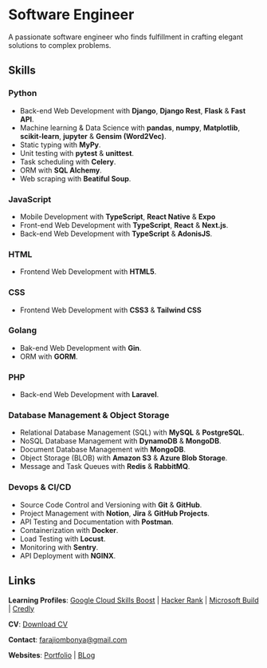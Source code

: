 # Software Engineer

A passionate software engineer who finds fulfillment in crafting elegant solutions to complex problems.

## Skills

### Python
- Back-end Web Development with **Django**, **Django Rest**, **Flask** & **Fast API**.
- Machine learning & Data Science with **pandas**, **numpy**, **Matplotlib**, **scikit-learn**, **jupyter** & **Gensim (Word2Vec)**.
- Static typing with **MyPy**.
- Unit testing with **pytest** & **unittest**.
- Task scheduling with **Celery**.
- ORM with **SQL Alchemy**.
- Web scraping with **Beatiful Soup**.

### JavaScript
- Mobile Development with **TypeScript**, **React Native** & **Expo**
- Front-end Web Development with **TypeScript**, **React** & **Next.js**.
- Back-end Web Development with **TypeScript** & **AdonisJS**.

### HTML
- Frontend Web Development with **HTML5**.

### CSS
- Frontend Web Development with **CSS3** & **Tailwind CSS**

### Golang
- Bak-end Web Development with **Gin**.
- ORM with **GORM**.

### PHP
- Back-end Web Development with **Laravel**.

### Database Management & Object Storage
- Relational Database Management (SQL) with **MySQL** & **PostgreSQL**.
- NoSQL Database Management with **DynamoDB** & **MongoDB**.
- Document Database Management with **MongoDB**.
- Object Storage (BLOB) with **Amazon S3** & **Azure Blob Storage**.
- Message and Task Queues with **Redis** & **RabbitMQ**.

### Devops & CI/CD
- Source Code Control and Versioning with **Git** & **GitHub**.
- Project Management with **Notion**, **Jira** & **GitHub Projects**.
- API Testing and Documentation with **Postman**.
- Containerization with **Docker**.
- Load Testing with **Locust**.
- Monitoring with **Sentry**.
- API Deployment with **NGINX**.

## Links
**Learning Profiles**: [Google Cloud Skills Boost](https://www.cloudskillsboost.google/public_profiles/93c04457-d694-4d77-8aa3-14dc6be880b2) | [Hacker Rank](https://www.hackerrank.com/farajiombonya) | [Microsoft Build](https://learn.microsoft.com/en-us/users/farajishikandaombonya-6815/) | [Credly](https://www.credly.com/users/faraji-ombonya)

**CV**: [Download CV](https://docs.google.com/document/d/1M082yxrGS4b9d52GrI2y9Jp6BJ7KdINXc5jwTYZ4QzM/edit?usp=sharing)

**Contact**: farajiombonya@gmail.com

**Websites**: [Portfolio](https://faraji-ombonya.github.io/) | [BLog](https://faraji-ombonya.github.io/blog/)

